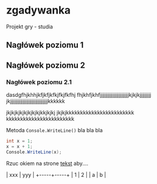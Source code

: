 # zgadywanka
Projekt gry - studia

## Nagłówek poziomu 1

## Nagłówek poziomu 2

### Nagłówek poziomu 2.1

dasdgfhjkhhjkfjkfjkfkjfkjfkfhj
fhjkhfjkhfjjjjjjjjjjjjjjjjjjjjjjjkjkjkjjjjjjjjj
jkjjjjjjjjjjjjjjjjjjjjjjjjjjjjjjkkkkkk

jkjkjkjkjkjkjkjkjkkjkjkj
jkjkjkkkkkkkkkkkkkkkkkkkkkkkk
kkkkkkkkkkkkkkkkkkkkkkkk

Metoda `Console.WriteLine()` bla bla bla

```csharp
int x = 1;
x = x + 1;
Console.WriteLine(x);
```

Rzuc okiem na strone [tekst](http://e.sei.edu.pl) aby....

| xxx | yyy |
+-----+-----+
| 1 | 2 |
| a | b |
